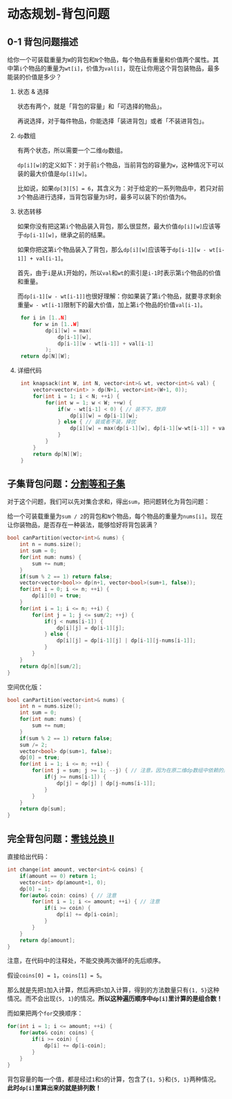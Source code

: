 # 动态规划-背包问题

## 0-1 背包问题描述

给你一个可装载重量为`W`的背包和`N`个物品，每个物品有重量和价值两个属性。其中第`i`个物品的重量为`wt[i]`，价值为`val[i]`，现在让你用这个背包装物品，最多能装的价值是多少？

1. 状态 & 选择
   
   状态有两个，就是「背包的容量」和「可选择的物品」。
   
   再说选择，对于每件物品，你能选择「装进背包」或者「不装进背包」。

2. `dp`数组
   
   有两个状态，所以需要一个二维`dp`数组。

   `dp[i][w]`的定义如下：对于前`i`个物品，当前背包的容量为`w`，这种情况下可以装的最大价值是`dp[i][w]`。
   
   比如说，如果`dp[3][5] = 6`，其含义为：对于给定的一系列物品中，若只对前`3`个物品进行选择，当背包容量为`5`时，最多可以装下的价值为`6`。

3. 状态转移
   
   如果你没有把这第`i`个物品装入背包，那么很显然，最大价值`dp[i][w]`应该等于`dp[i-1][w]`，继承之前的结果。
   
   如果你把这第`i`个物品装入了背包，那么`dp[i][w]`应该等于`dp[i-1][w - wt[i-1]] + val[i-1]`。
   
   首先，由于`i`是从`1`开始的，所以`val`和`wt`的索引是`i-1`时表示第`i`个物品的价值和重量。
   
   而`dp[i-1][w - wt[i-1]]`也很好理解：你如果装了第`i`个物品，就要寻求剩余重量`w - wt[i-1]`限制下的最大价值，加上第`i`个物品的价值`val[i-1]`。
   ```cpp
    for i in [1..N]
        for w in [1..W]
            dp[i][w] = max(
                dp[i-1][w],
                dp[i-1][w - wt[i-1]] + val[i-1]
            );
    return dp[N][W];
   ```
4. 详细代码
   ```cpp
    int knapsack(int W, int N, vector<int>& wt, vector<int>& val) {
        vector<vector<int> > dp(N+1, vector<int>(W+1, 0));
        for(int i = 1; i < N; ++i) {
            for(int w = 1; w < W; ++w) {
                if(w - wt[i-1] < 0) { // 装不下，放弃
                    dp[i][w] = dp[i-1][w];
                } else { // 装或者不装，择优
                    dp[i][w] = max(dp[i-1][w], dp[i-1][w-wt[i-1]] + val[i-1]);
                }
            }
        }
        return dp[N][W];
    }
   ```

## 子集背包问题：[分割等和子集](https://leetcode-cn.com/problems/partition-equal-subset-sum/)

对于这个问题，我们可以先对集合求和，得出`sum`，把问题转化为背包问题：

给一个可装载重量为`sum / 2`的背包和`N`个物品，每个物品的重量为`nums[i]`。现在让你装物品，是否存在一种装法，能够恰好将背包装满？

```cpp
bool canPartition(vector<int>& nums) {
    int n = nums.size();
    int sum = 0;
    for(int num: nums) {
        sum += num;
    }
    if(sum % 2 == 1) return false;
    vector<vector<bool>> dp(n+1, vector<bool>(sum+1, false));
    for(int i = 0; i <= n; ++i) {
        dp[i][0] = true;
    }
    for(int i = 1; i <= n; ++i) {
        for(int j = 1; j <= sum/2; ++j) {
            if(j < nums[i-1]) {
                dp[i][j] = dp[i-1][j];
            } else {
                dp[i][j] = dp[i-1][j] | dp[i-1][j-nums[i-1]];
            }
        }
    }
    return dp[n][sum/2];
}
```
空间优化版：
```cpp
bool canPartition(vector<int>& nums) {
    int n = nums.size();
    int sum = 0;
    for(int num: nums) {
        sum += num;
    }
    if(sum % 2 == 1) return false;
    sum /= 2;
    vector<bool> dp(sum+1, false);
    dp[0] = true;
    for(int i = 1; i <= n; ++i) {
        for(int j = sum; j >= 1; --j) { // 注意，因为在原二维dp数组中依赖的是上一行的dp值，所以这里要从后往前更新。
            if(j >= nums[i-1]) {
                dp[j] = dp[j] | dp[j-nums[i-1]];
            }
        }
    }
    return dp[sum];
}
```

## 完全背包问题：[零钱兑换 II](https://leetcode-cn.com/problems/coin-change-2/)

直接给出代码：
```cpp
int change(int amount, vector<int>& coins) {
    if(amount == 0) return 1;
    vector<int> dp(amount+1, 0);
    dp[0] = 1;
    for(auto& coin: coins) { // 注意
        for(int i = 1; i <= amount; ++i) { // 注意
            if(i >= coin) {
                dp[i] += dp[i-coin];
            }
        }
    }
    return dp[amount];
}
```
注意，在代码中的注释处，不能交换两次循环的先后顺序。

假设`coins[0] = 1`，`coins[1] = 5`。

那么就是先把`1`加入计算，然后再把`5`加入计算，得到的方法数量只有`{1, 5}`这种情况。而不会出现`{5, 1}`的情况。**所以这种遍历顺序中`dp[i]`里计算的是组合数！**

而如果把两个`for`交换顺序：
```cpp
for(int i = 1; i <= amount; ++i) {
    for(auto& coin: coins) {
        if(i >= coin) {
            dp[i] += dp[i-coin];
        }
    }
}
```
背包容量的每一个值，都是经过`1`和`5`的计算，包含了`{1, 5}`和`{5, 1}`两种情况。**此时`dp[i]`里算出来的就是排列数！**

